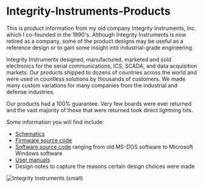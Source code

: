 # Integrity-Instruments-Products
This is product information from my old company Integrity Instruments, Inc. which I co-founded in the 1990's. Although Integrity Instruments is now retired as a company, some of the product designs may be useful as a reference design or to gain some insight into industrial-grade engineering.

Integrity Instruments designed, manufactured, marketed and sold electronics for the serial communications, ICS, SCADA, and data acquisition markets. Our products shipped to dozens of countries across the world and were used in countless solutions by thousands of customers. We made many custom variations for many companies from the industrial and defense industries.

Our products had a 100% guarantee. Very few boards were ever returned and the vast majority of those that were returned took direct lightning hits.

Some information you will find include:
- [Schematics](https://github.com/anthonykempka/Integrity-Instruments-Products/tree/main/Schematics)
- [Firmware source code](https://github.com/anthonykempka/Integrity-Instruments-Products/tree/main/Firmware)
- [Software source code](https://github.com/anthonykempka/Integrity-Instruments-Products/tree/main/Software) ranging from old MS-DOS software to Microsoft Windows software
- [User manuals](https://github.com/anthonykempka/Integrity-Instruments-Products/tree/main/Manuals)
- Design notes to capture the reasons certain design choices were made

![Integrity Instruments (small)](https://user-images.githubusercontent.com/16089554/156586284-04dc350c-f0f1-4b80-b41b-2571d90f10a4.png)

